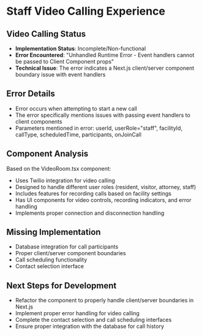 # Staff Video Calling Experience

## Video Calling Status
- **Implementation Status**: Incomplete/Non-functional
- **Error Encountered**: "Unhandled Runtime Error - Event handlers cannot be passed to Client Component props"
- **Technical Issue**: The error indicates a Next.js client/server component boundary issue with event handlers

## Error Details
- Error occurs when attempting to start a new call
- The error specifically mentions issues with passing event handlers to client components
- Parameters mentioned in error: userId, userRole="staff", facilityId, callType, scheduledTime, participants, onJoinCall

## Component Analysis
Based on the VideoRoom.tsx component:
- Uses Twilio integration for video calling
- Designed to handle different user roles (resident, visitor, attorney, staff)
- Includes features for recording calls based on facility settings
- Has UI components for video controls, recording indicators, and error handling
- Implements proper connection and disconnection handling

## Missing Implementation
- Database integration for call participants
- Proper client/server component boundaries
- Call scheduling functionality
- Contact selection interface

## Next Steps for Development
- Refactor the component to properly handle client/server boundaries in Next.js
- Implement proper error handling for video calling
- Complete the contact selection and call scheduling interfaces
- Ensure proper integration with the database for call history
